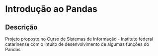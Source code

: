 # Introdução ao Pandas

## Descrição 

Projeto proposto no Curso de Sistemas de Informação - Instituto federal catarinense com o intuito de desenvolvimento de algumas funções do Pandas 

